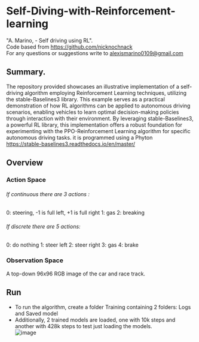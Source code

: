 # Self-Diving-with-Reinforcement-learning

"A. Marino, - Self driving using RL".  
Code based from https://github.com/nicknochnack  
For any questions or suggestions write to alexismarino0109@gmail.com

## Summary.

The repository provided showcases an illustrative implementation of a self-driving algorithm employing Reinforcement Learning techniques, utilizing the stable-Baselines3 library. This example serves as a practical demonstration of how RL algorithms can be applied to autonomous driving scenarios, enabling vehicles to learn optimal decision-making policies through interaction with their environment. By leveraging stable-Baselines3, a powerful RL library, this implementation offers a robust foundation for experimenting with the PPO-Reinforcement Learning algorithm for specific autonomous driving tasks. it is programmed using a Phyton  
https://stable-baselines3.readthedocs.io/en/master/

## Overview

### Action Space

###### If continuous there are 3 actions :

0: steering, -1 is full left, +1 is full right
1: gas
2: breaking

###### If discrete there are 5 actions:

0: do nothing
1: steer left
2: steer right
3: gas
4: brake

###  Observation Space

A top-down 96x96 RGB image of the car and race track.

## Run
- To run the algorithm,  create a folder Training containing 2 folders: Logs and Saved model
- Additionally, 2 trained models are loaded, one with 10k steps and another with 428k steps to test just loading the models.  
![image](https://github.com/fercho-0109/Self-Diving-with-Reinforcement-learning/assets/40362695/596d7dcd-090c-4c59-adc4-306dca4eea99)

